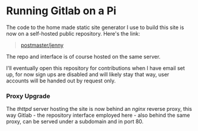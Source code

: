 # Running Gitlab on a Pi

The code to the home made static site generator I use to build this site is now on a self-hosted public repository. Here's the link:

> [postmaster/jenny](http://git.manilafunctional.com/postmaster/jenny)

The repo and interface is of course hosted on the same server.

I'll eventually open this repository for contributions when I have email set up, for now sign ups are disabled and will likely stay that way, user accounts will be handed out by request only.

### Proxy Upgrade

The _thttpd_ server hosting the site is now behind an _nginx_ reverse proxy, this way Gitlab - the repository interface employed here - also behind the same proxy, can be served under a subdomain and in port 80.
